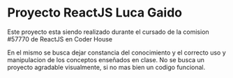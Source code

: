 #   Proyecto ReactJS Luca Gaido

Este proyecto esta siendo realizado durante el cursado de la comision #57770 de ReactJS en Coder House

En el mismo se busca dejar constancia del conocimiento y el correcto uso y manipulacion de los conceptos enseñados en clase.
No se busca un proyecto agradable visualmente, si no mas bien un codigo funcional.
